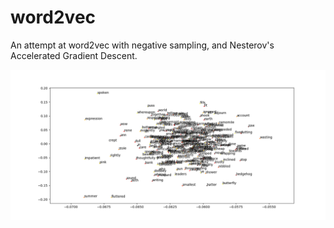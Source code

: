 # word2vec
An attempt at word2vec with negative sampling, and Nesterov's Accelerated Gradient Descent.

![image](mds_alice.png)

